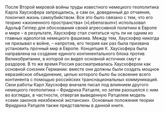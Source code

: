 <!--2024-01-21 22:33:50-->
После Второй мировой войны труды известного немецкого геополитика Карла Хаусхофера запрещались, а сам он, доведенный до отчаяния, покончил жизнь самоубийством. Все это было связано с тем, что его теорию «жизненного пространства» («Lebensraum») использовал Адольф Гитлер для обоснования своей агрессивной политики в Европе и мире – в результате, Хаусхофер стал считаться чуть ли не одним из главных идеологов немецкого фашизма.
Между тем, Хаусхофер никогда не призывал к войне, – напротив, его теория как раз была призвана установить прочный мир в Европе. Концепция К. Хаусхофера была направлена на создание единого континентального блока против Великобритании, в которой он видел основной источник смут и раздоров. В то же время Россия рассматривалась Хаусхофером как основной союзник Германии: вместе они должны были создать мощное евразийское объединение, целью которого было бы освоение всего континента с помощью российских транснациональных коммуникаций.
Свои работы Карл Хаусхофер вначале писал под влиянием другого немецкого геополитика – Фридриха Ратцеля, но затем разошелся с ним во взглядах, в частности, отвергая выведенную Ратцелем модель «семи законов неизбежной экспансии». Основные положения теории Фридриха Ратцеля также представлены в данной книге.